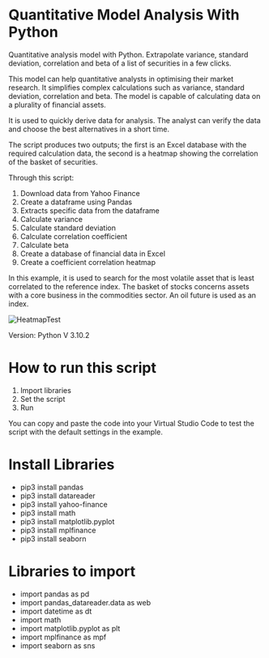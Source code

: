 # Quantitative Model Analysis With Python
Quantitative analysis model with Python. Extrapolate variance, standard deviation, correlation and beta of a list of securities in a few clicks.

This model can help quantitative analysts in optimising their market research. It simplifies complex calculations such as variance, standard deviation, correlation and beta. The model is capable of calculating data on a plurality of financial assets. 

It is used to quickly derive data for analysis. The analyst can verify the data and choose the best alternatives in a short time. 

The script produces two outputs; the first is an Excel database with the required calculation data, the second is a heatmap showing the correlation of the basket of securities. 

Through this script:

1) Download data from Yahoo Finance 
2) Create a dataframe using Pandas 
3) Extracts specific data from the dataframe
4) Calculate variance
5) Calculate standard deviation 
6) Calculate correlation coefficient
7) Calculate beta 
8) Create a database of financial data in Excel 
9) Create a coefficient correlation heatmap

In this example, it is used to search for the most volatile asset that is least correlated to the reference index. 
The basket of stocks concerns assets with a core business in the commodities sector. An oil future is used as an index.

![HeatmapTest](https://user-images.githubusercontent.com/100917872/158033758-7f8bcf6f-7352-42f8-8ede-7ff8f2b4d281.png)

Version: Python V 3.10.2

# How to run this script 
1) Import libraries 
2) Set the script 
3) Run 

You can copy and paste the code into your Virtual Studio Code to test the script with the default settings in the example.

# Install Libraries
- pip3 install pandas 
- pip3 install datareader 
- pip3 install yahoo-finance
- pip3 install math 
- pip3 install matplotlib.pyplot
- pip3 install mplfinance
- pip3 install seaborn

# Libraries to import 
- import pandas as pd
- import pandas_datareader.data as web
- import datetime as dt
- import math
- import matplotlib.pyplot as plt
- import mplfinance as mpf
- import seaborn as sns
